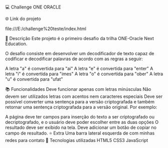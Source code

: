 💻 Challenge ONE ORACLE

🌐 Link do projeto

file:///E:/challenge%20teste/index.html

📝 Descrição
Este projeto é o primeiro desafio da trilha ONE-Oracle Next Education.

O desafio consiste em desenvolver um decodificador de texto capaz de codificar e decodificar palavras de acordo com as regras a seguir:

A letra "a" é convertida para "ai"
A letra "e" é convertida para "enter"
A letra "i" é convertida para "imes"
A letra "o" é convertida para "ober"
A letra "u" é convertida para "ufat"

📚 Funcionalidades
Deve funcionar apenas com letras minúsculas
Não devem ser utilizados letras com acentos nem caracteres especiais
Deve ser possível converter uma sentença para a versão criptografada e também retornar uma sentença criptografada para a versão original.
Por exemplo:


A página deve ter campos para inserção do texto a ser criptografado ou decriptografado, e o usuário deve poder escolher entre as duas opções
O resultado deve ser exibido na tela.
Deve adicionar um botão de copiar no campo de resultado.
⭐ Extra
Uma barra lateral esquerda de com minhas redes para contato
🔧 Tecnologias utilizadas
HTML5 CSS3 JavaScript
